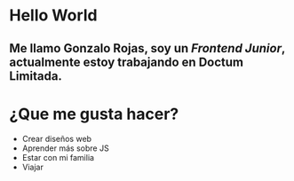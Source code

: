 # Hello World 
## Me llamo Gonzalo Rojas, soy un *Frontend Junior*, actualmente estoy trabajando en Doctum Limitada.
<h1>¿Que me gusta hacer?</h1>
<ul> 
  <li> Crear diseños web </li>
  <li> Aprender más sobre JS </li>
  <li> Estar con mi familia </li>
  <li> Viajar </li>
</ul>
